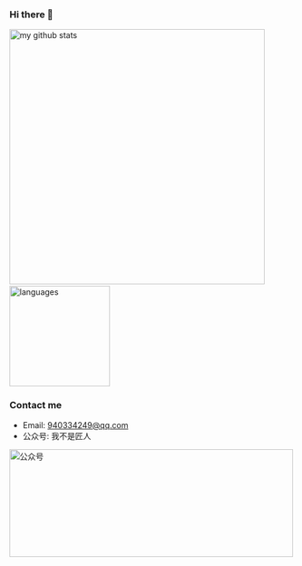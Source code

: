 
### Hi there 👋
<p align="left">
  <img src="https://github-readme-stats.vercel.app/api?username=syaojun&show_icons=true&theme=tokyonight" alt="my github stats" width="450"/>&nbsp;
  <img src="https://github-readme-stats.vercel.app/api/top-langs/?username=syaojun&layout=compact&theme=tokyonight" alt="languages" height="177">
</p>

### Contact me
- Email: 940334249@qq.com
- 公众号: 我不是匠人


<img src="img/wechatblog.png" width = "500" height = "190" alt="公众号" align=center />

